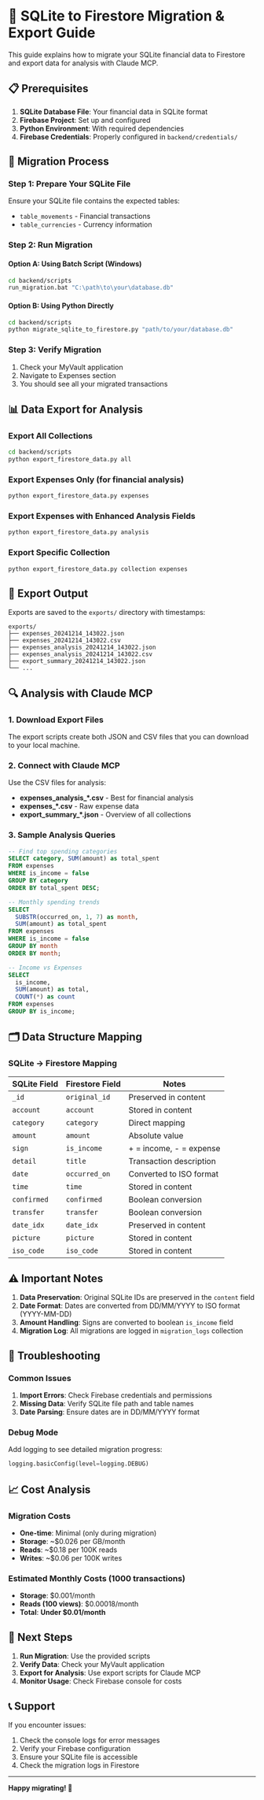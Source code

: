 # 🔄 SQLite to Firestore Migration & Export Guide

This guide explains how to migrate your SQLite financial data to Firestore and export data for analysis with Claude MCP.

## 📋 Prerequisites

1. **SQLite Database File**: Your financial data in SQLite format
2. **Firebase Project**: Set up and configured
3. **Python Environment**: With required dependencies
4. **Firebase Credentials**: Properly configured in `backend/credentials/`

## 🚀 Migration Process

### Step 1: Prepare Your SQLite File

Ensure your SQLite file contains the expected tables:
- `table_movements` - Financial transactions
- `table_currencies` - Currency information

### Step 2: Run Migration

#### Option A: Using Batch Script (Windows)
```bash
cd backend/scripts
run_migration.bat "C:\path\to\your\database.db"
```

#### Option B: Using Python Directly
```bash
cd backend/scripts
python migrate_sqlite_to_firestore.py "path/to/your/database.db"
```

### Step 3: Verify Migration

1. Check your MyVault application
2. Navigate to Expenses section
3. You should see all your migrated transactions

## 📊 Data Export for Analysis

### Export All Collections
```bash
cd backend/scripts
python export_firestore_data.py all
```

### Export Expenses Only (for financial analysis)
```bash
python export_firestore_data.py expenses
```

### Export Expenses with Enhanced Analysis Fields
```bash
python export_firestore_data.py analysis
```

### Export Specific Collection
```bash
python export_firestore_data.py collection expenses
```

## 📁 Export Output

Exports are saved to the `exports/` directory with timestamps:

```
exports/
├── expenses_20241214_143022.json
├── expenses_20241214_143022.csv
├── expenses_analysis_20241214_143022.json
├── expenses_analysis_20241214_143022.csv
├── export_summary_20241214_143022.json
└── ...
```

## 🔍 Analysis with Claude MCP

### 1. Download Export Files
The export scripts create both JSON and CSV files that you can download to your local machine.

### 2. Connect with Claude MCP
Use the CSV files for analysis:
- **expenses_analysis_*.csv** - Best for financial analysis
- **expenses_*.csv** - Raw expense data
- **export_summary_*.json** - Overview of all collections

### 3. Sample Analysis Queries
```sql
-- Find top spending categories
SELECT category, SUM(amount) as total_spent 
FROM expenses 
WHERE is_income = false 
GROUP BY category 
ORDER BY total_spent DESC;

-- Monthly spending trends
SELECT 
  SUBSTR(occurred_on, 1, 7) as month,
  SUM(amount) as total_spent
FROM expenses 
WHERE is_income = false 
GROUP BY month 
ORDER BY month;

-- Income vs Expenses
SELECT 
  is_income,
  SUM(amount) as total,
  COUNT(*) as count
FROM expenses 
GROUP BY is_income;
```

## 🗂️ Data Structure Mapping

### SQLite → Firestore Mapping

| SQLite Field | Firestore Field | Notes |
|--------------|-----------------|-------|
| `_id` | `original_id` | Preserved in content |
| `account` | `account` | Stored in content |
| `category` | `category` | Direct mapping |
| `amount` | `amount` | Absolute value |
| `sign` | `is_income` | + = income, - = expense |
| `detail` | `title` | Transaction description |
| `date` | `occurred_on` | Converted to ISO format |
| `time` | `time` | Stored in content |
| `confirmed` | `confirmed` | Boolean conversion |
| `transfer` | `transfer` | Boolean conversion |
| `date_idx` | `date_idx` | Preserved in content |
| `picture` | `picture` | Stored in content |
| `iso_code` | `iso_code` | Stored in content |

## ⚠️ Important Notes

1. **Data Preservation**: Original SQLite IDs are preserved in the `content` field
2. **Date Format**: Dates are converted from DD/MM/YYYY to ISO format (YYYY-MM-DD)
3. **Amount Handling**: Signs are converted to boolean `is_income` field
4. **Migration Log**: All migrations are logged in `migration_logs` collection

## 🔧 Troubleshooting

### Common Issues

1. **Import Errors**: Check Firebase credentials and permissions
2. **Missing Data**: Verify SQLite file path and table names
3. **Date Parsing**: Ensure dates are in DD/MM/YYYY format

### Debug Mode

Add logging to see detailed migration progress:
```python
logging.basicConfig(level=logging.DEBUG)
```

## 📈 Cost Analysis

### Migration Costs
- **One-time**: Minimal (only during migration)
- **Storage**: ~$0.026 per GB/month
- **Reads**: ~$0.18 per 100K reads
- **Writes**: ~$0.06 per 100K writes

### Estimated Monthly Costs (1000 transactions)
- **Storage**: $0.001/month
- **Reads (100 views)**: $0.00018/month
- **Total**: **Under $0.01/month**

## 🎯 Next Steps

1. **Run Migration**: Use the provided scripts
2. **Verify Data**: Check your MyVault application
3. **Export for Analysis**: Use export scripts for Claude MCP
4. **Monitor Usage**: Check Firebase console for costs

## 📞 Support

If you encounter issues:
1. Check the console logs for error messages
2. Verify your Firebase configuration
3. Ensure your SQLite file is accessible
4. Check the migration logs in Firestore

---

**Happy migrating! 🚀**

